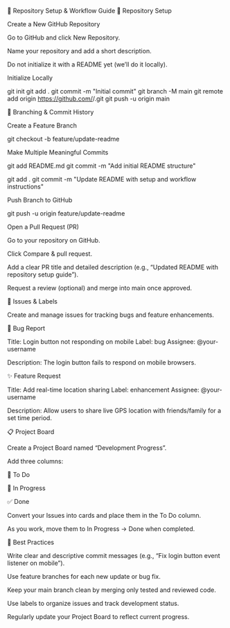 🧩 Repository Setup & Workflow Guide
📁 Repository Setup

Create a New GitHub Repository

Go to GitHub
 and click New Repository.

Name your repository and add a short description.

Do not initialize it with a README yet (we’ll do it locally).

Initialize Locally

git init
git add .
git commit -m "Initial commit"
git branch -M main
git remote add origin https://github.com/<your-username>/<repository-name>.git
git push -u origin main

🌿 Branching & Commit History

Create a Feature Branch

git checkout -b feature/update-readme


Make Multiple Meaningful Commits

git add README.md
git commit -m "Add initial README structure"

git add .
git commit -m "Update README with setup and workflow instructions"


Push Branch to GitHub

git push -u origin feature/update-readme


Open a Pull Request (PR)

Go to your repository on GitHub.

Click Compare & pull request.

Add a clear PR title and detailed description (e.g., “Updated README with repository setup guide”).

Request a review (optional) and merge into main once approved.

🧩 Issues & Labels

Create and manage issues for tracking bugs and feature enhancements.

🐛 Bug Report

Title: Login button not responding on mobile
Label: bug
Assignee: @your-username

Description:
The login button fails to respond on mobile browsers.

✨ Feature Request

Title: Add real-time location sharing
Label: enhancement
Assignee: @your-username

Description:
Allow users to share live GPS location with friends/family for a set time period.

📋 Project Board

Create a Project Board named “Development Progress”.

Add three columns:

📝 To Do

🚧 In Progress

✅ Done

Convert your Issues into cards and place them in the To Do column.

As you work, move them to In Progress → Done when completed.

🧠 Best Practices

Write clear and descriptive commit messages (e.g., “Fix login button event listener on mobile”).

Use feature branches for each new update or bug fix.

Keep your main branch clean by merging only tested and reviewed code.

Use labels to organize issues and track development status.

Regularly update your Project Board to reflect current progress.
